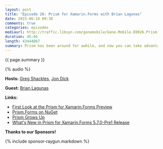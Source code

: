 ```yaml
---
layout: post
title: "Episode 26: Prism for Xamarin.Forms with Brian Lagunas"
date: 2015-06-16 09:30
comments: true
categories: episodes
mediaurl: http://traffic.libsyn.com/gonemobile/Gone.Mobile.E0026.Prism.for.Xamarin.Forms.with.Brian.Lagunas.mp3
duration: 45:46
length: 43444867
summary: Prism has been around for awhile, and now you can take advantage of it in your Xamarin.Forms apps! In this episode we dig into what Prism is, why you'd want to use it in your mobile apps, and how it fits into Xamarin.Forms apps.
---
```


{{ page.summary }}

<!-- more -->

{% audio %}

**Hosts:** [Greg Shackles](http://twitter.com/gshackles), [Jon Dick](http://twitter.com/redth)

**Guest:** [Brian Lagunas](https://twitter.com/brianlagunas)

**Links:** 

- [First Look at the Prism for Xamarin.Forms Preview](http://brianlagunas.com/first-look-at-the-prism-for-xamarin-forms-preview/)
- [Prism.Forms on NuGet](https://www.nuget.org/packages/Prism.Forms/)
- [Prism Grows Up](http://blogs.msdn.com/b/dotnet/archive/2015/03/19/prism-grows-up.aspx)
- [What's New in Prism for Xamarin.Forms 5.7.0-Pre1 Release](http://brianlagunas.com/whats-new-in-prism-for-xamarin-forms-5-7-0-pre1-release/)


**Thanks to our Sponsors!**

{% include sponsor-raygun.markdown %}
